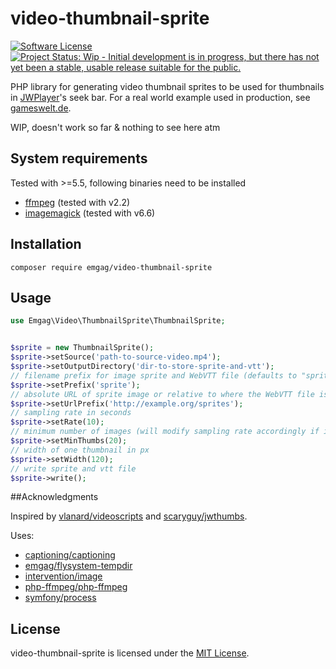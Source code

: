 # video-thumbnail-sprite

[![Software License](https://img.shields.io/badge/license-MIT-brightgreen.svg?style=flat-square)](LICENSE)
[![Project Status: Wip - Initial development is in progress, but there has not yet been a stable, usable release suitable for the public.](http://www.repostatus.org/badges/0.1.0/wip.svg)](http://www.repostatus.org/#wip)

PHP library for generating video thumbnail sprites to be used for thumbnails in [JWPlayer](http://support.jwplayer.com/customer/portal/articles/1407439-adding-preview-thumbnails)'s seek bar. For a real world example used in production, see [gameswelt.de](http://www.gameswelt.de/the-witcher-3-wild-hunt/test/multipler-rollenspielorgasmus,238958).

WIP, doesn't work so far & nothing to see here atm

## System requirements

Tested with >=5.5, following binaries need to be installed

* [ffmpeg](http://www.ffmpeg.org/download.html) (tested with v2.2)
* [imagemagick](http://www.imagemagick.org/script/binary-releases.php) (tested with v6.6)

## Installation

```
composer require emgag/video-thumbnail-sprite
```

## Usage

```PHP
use Emgag\Video\ThumbnailSprite\ThumbnailSprite;


$sprite = new ThumbnailSprite();
$sprite->setSource('path-to-source-video.mp4');
$sprite->setOutputDirectory('dir-to-store-sprite-and-vtt');
// filename prefix for image sprite and WebVTT file (defaults to "sprite", resulting in "sprite.jpg" and "sprite.vtt")
$sprite->setPrefix('sprite');
// absolute URL of sprite image or relative to where the WebVTT file is stored
$sprite->setUrlPrefix('http://example.org/sprites');
// sampling rate in seconds
$sprite->setRate(10);
// minimum number of images (will modify sampling rate accordingly if it would result in fewer images than this)
$sprite->setMinThumbs(20);
// width of one thumbnail in px
$sprite->setWidth(120);
// write sprite and vtt file
$sprite->write();
```

##Acknowledgments

Inspired by [vlanard/videoscripts](https://github.com/vlanard/videoscripts) and [scaryguy/jwthumbs](https://github.com/scaryguy/jwthumbs).

Uses:

* [captioning/captioning](https://github.com/captioning/captioning)
* [emgag/flysystem-tempdir](https://github.com/emgag/flysystem-tempdir)
* [intervention/image](https://github.com/Intervention/image)
* [php-ffmpeg/php-ffmpeg](https://github.com/PHP-FFMpeg/PHP-FFMpeg)
* [symfony/process](https://github.com/symfony/Process)

## License

video-thumbnail-sprite is licensed under the [MIT License](http://opensource.org/licenses/MIT).
